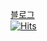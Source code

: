 [블로그](https://seheonnn.tistory.com/)
<br>
[![Hits](https://hits.seeyoufarm.com/api/count/incr/badge.svg?url=https%3A%2F%2Fgithub.com%2Fseheonnn%2Fseheonnn.git&count_bg=%236DF555&title_bg=%23191515&icon=&icon_color=%23E7E7E7&title=hits&edge_flat=false)](https://hits.seeyoufarm.com)
